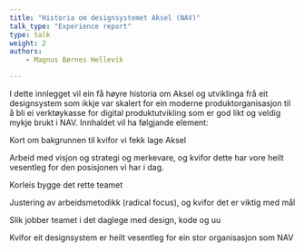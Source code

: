 ```yaml
---
title: "Historia om designsystemet Aksel (NAV)"
talk_type: "Experience report"
type: talk
weight: 2
authors:
    - Magnus Børnes Hellevik

---
```

I dette innlegget vil ein få høyre historia om Aksel og utviklinga frå eit designsystem som ikkje var skalert for ein moderne produktorganisasjon til å bli ei verktøykasse for digital produktutvikling som er god likt og veldig mykje brukt i NAV. Innhaldet vil ha følgjande element:
Kort om bakgrunnen til kvifor vi fekk lage Aksel
Arbeid med visjon og strategi og merkevare, og kvifor dette har vore heilt vesentleg for den posisjonen vi har i dag.
Korleis bygge det rette teamet
Justering av arbeidsmetodikk (radical focus), og kvifor det er viktig med mål
Slik jobber teamet i det daglege med design, kode og uu
Kvifor eit designsystem er heilt vesentleg for ein stor organisasjon som NAV
